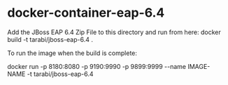 # docker-container-eap-6.4


Add the JBoss EAP 6.4 Zip File to this directory and run from here:
docker build -t tarabi/jboss-eap-6.4 .

To run the image when the build is complete:

docker run -p 8180:8080 -p 9190:9990 -p 9899:9999 --name IMAGE-NAME -t tarabi/jboss-eap-6.4
